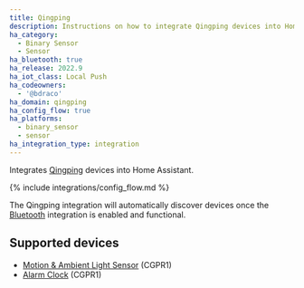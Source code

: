 ```yaml
---
title: Qingping
description: Instructions on how to integrate Qingping devices into Home Assistant.
ha_category:
  - Binary Sensor
  - Sensor
ha_bluetooth: true
ha_release: 2022.9
ha_iot_class: Local Push
ha_codeowners:
  - '@bdraco'
ha_domain: qingping
ha_config_flow: true
ha_platforms:
  - binary_sensor
  - sensor
ha_integration_type: integration
---
```


Integrates [Qingping](https://qingping.co/) devices into Home Assistant.

{% include integrations/config_flow.md %}

The Qingping integration will automatically discover devices once the [Bluetooth](/integrations/bluetooth) integration is enabled and functional.

## Supported devices

- [Motion & Ambient Light Sensor](https://www.qingping.co/motion-light-sensor/overview) (CGPR1)
- [Alarm Clock](https://www.qingping.co/bluetooth-alarm-clock/overview) (CGPR1)
